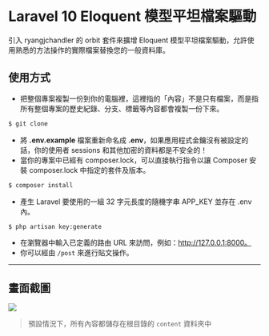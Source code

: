# Laravel 10 Eloquent 模型平坦檔案驅動

引入 ryangjchandler 的 orbit 套件來擴增 Eloquent 模型平坦檔案驅動，允許使用熟悉的方法操作的實際檔案替換您的一般資料庫。

## 使用方式
- 把整個專案複製一份到你的電腦裡，這裡指的「內容」不是只有檔案，而是指所有整個專案的歷史紀錄、分支、標籤等內容都會複製一份下來。
```sh
$ git clone
```
- 將 __.env.example__ 檔案重新命名成 __.env__，如果應用程式金鑰沒有被設定的話，你的使用者 sessions 和其他加密的資料都是不安全的！
- 當你的專案中已經有 composer.lock，可以直接執行指令以讓 Composer 安裝 composer.lock 中指定的套件及版本。
```sh
$ composer install
```
- 產生 Laravel 要使用的一組 32 字元長度的隨機字串 APP_KEY 並存在 .env 內。
```sh
$ php artisan key:generate
```
- 在瀏覽器中輸入已定義的路由 URL 來訪問，例如：http://127.0.0.1:8000。
- 你可以經由 `/post` 來進行貼文操作。

----

## 畫面截圖
![](https://i.imgur.com/ojebQkV.png)
> 預設情況下，所有內容都儲存在根目錄的 `content` 資料夾中
